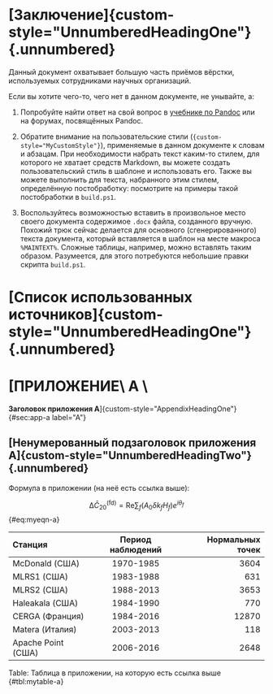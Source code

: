 
# [Заключение]{custom-style="UnnumberedHeadingOne"} {.unnumbered}

Данный документ охватывает большую часть приёмов вёрстки, используемых
сотрудниками научных организаций.

Если вы хотите чего-то, чего нет в данном документе, не унывайте, а:

1. Попробуйте найти ответ на свой вопрос
   в [учебнике по Pandoc](https://pandoc.org/MANUAL.html) или на форумах,
   посвящённых Pandoc.

2. Обратите внимание на пользовательские стили
(`{custom-style="MyCustomStyle"}`), применяемые в данном документе к словам
и абзацам. При необходимости набрать текст каким-то стилем, для которого не
хватает средств Markdown, вы можете создать пользовательский стиль в шаблоне
и использовать его. Также вы можете выполнить для текста, набранного этим стилем,
определённую постобработку: посмотрите на примеры такой постобработки в
`build.ps1`.

3. Воспользуйтесь возможностью вставить в произвольное место своего документа
содержимое `.docx` файла, созданного вручную. Похожий трюк сейчас делается для
основного (сгенерированного) текста документа, который вставляется в шаблон на
месте макроса `%MAINTEXT%`. Сложные таблицы, например, можно вставлять таким
образом.  Разумеется, для этого потребуются небольшие правки скрипта
`build.ps1`.

# [Список использованных источников]{custom-style="UnnumberedHeadingOne"} {.unnumbered}

<div id="refs" class="references" custom-style="ReferenceItem">
</div>

# [ПРИЛОЖЕНИЕ\ А \
**Заголовок приложения А**]{custom-style="AppendixHeadingOne"} {#sec:app-a label="A"}


## [Ненумерованный подзаголовок приложения А]{custom-style="UnnumberedHeadingTwo"} {.unnumbered}

Формула в приложении (на неё есть ссылка выше):

$$\mathrm{\Delta}\bar{C}_{20}^\mathrm{(fd)} = \mathrm{Re}\sum_f(A_0\delta k_f H_f) e^{i{\theta_f}}
$$ {#eq:myeqn-a}

| Станция            | Период наблюдений | Нормальных точек | 
|:-------------------|:-----------------:|-----------------:|
| McDonald (США)     | 1970-1985         |  3604            |
| MLRS1 (США)        | 1983-1988         |  631             |
| MLRS2 (США)        | 1988-2013         |  3653            |
| Haleakala (США)    | 1984-1990         |  770             |
| CERGA (Франция)    | 1984-2016         |  12870           |
| Matera (Италия)    | 2003-2013         |  118             |
| Apache Point (США) | 2006-2016         |  2648            |

Table: Таблица в приложении, на которую есть ссылка выше {#tbl:mytable-a}
